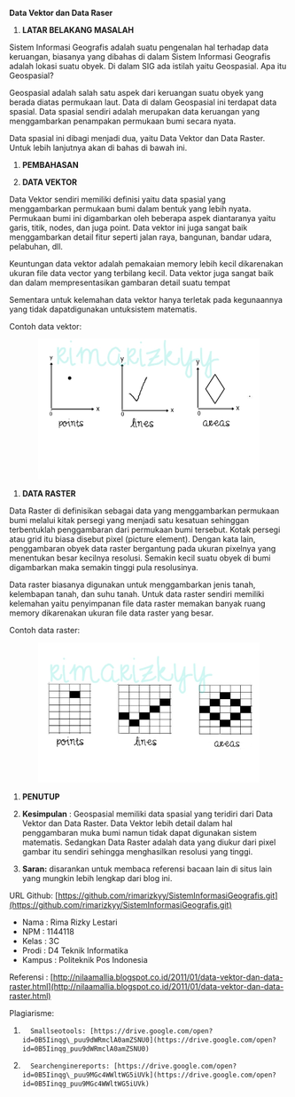 

**Data Vektor dan Data Raser**

1. **LATAR BELAKANG MASALAH**

Sistem Informasi Geografis adalah suatu pengenalan hal terhadap data keruangan, biasanya yang dibahas di dalam Sistem Informasi Geografis adalah lokasi suatu obyek. Di dalam SIG ada istilah yaitu Geospasial. Apa itu Geospasial?

Geospasial adalah salah satu aspek dari keruangan suatu obyek yang berada diatas permukaan laut. Data di dalam Geospasial ini terdapat data spasial. Data spasial sendiri adalah merupakan data keruangan yang menggambarkan penampakan permukaan bumi secara nyata.

Data spasial ini dibagi menjadi dua, yaitu Data Vektor dan Data Raster. Untuk lebih lanjutnya akan di bahas di bawah ini.

1. **PEMBAHASAN**

1. **DATA VEKTOR**

Data Vektor sendiri memiliki definisi yaitu data spasial yang menggambarkan permukaan bumi dalam bentuk yang lebih nyata. Permukaan bumi ini digambarkan oleh beberapa aspek diantaranya yaitu garis, titik, nodes, dan juga point. Data vektor ini juga sangat baik menggambarkan detail fitur seperti jalan raya, bangunan, bandar udara, pelabuhan, dll.

 Keuntungan data vektor adalah pemakaian memory lebih kecil dikarenakan ukuran file data vector yang terbilang kecil. Data vektor juga sangat baik dan dalam mempresentasikan gambaran detail suatu tempat

 Sementara untuk kelemahan data vektor hanya terletak pada kegunaannya yang tidak dapatdigunakan untuksistem matematis.

 Contoh data vektor:

<p align="center">
  <img src="../../img/vektor.jpg" width="400px">
</p>

1. **DATA RASTER**

Data Raster di definisikan sebagai data yang menggambarkan permukaan bumi melalui kitak persegi yang menjadi satu kesatuan sehinggan terbentuklah penggambaran dari permukaan bumi tersebut. Kotak persegi atau grid itu biasa disebut pixel (picture element). Dengan kata lain, penggambaran obyek data raster bergantung pada ukuran pixelnya yang menentukan besar kecilnya resolusi. Semakin kecil suatu obyek di bumi digambarkan maka semakin tinggi pula resolusinya.

Data raster biasanya digunakan untuk menggambarkan jenis tanah, kelembapan tanah, dan suhu tanah. Untuk data raster sendiri memiliki kelemahan yaitu penyimpanan file data raster memakan banyak ruang memory dikarenakan ukuran file data raster yang besar.

Contoh data raster:

<p align="center">
  <img src="../../img/raster.jpg" width="400px">
</p>
 
1. **PENUTUP**

1. **Kesimpulan** : Geospasial memiliki data spasial yang teridiri dari Data Vektor dan Data Raster. Data Vektor lebih detail dalam hal penggambaran muka bumi namun tidak dapat digunakan sistem matematis. Sedangkan Data Raster adalah data yang diukur dari pixel gambar itu sendiri sehingga menghasilkan resolusi yang tinggi.
2. **Saran:** disarankan untuk membaca referensi bacaan lain di situs lain yang mungkin lebih lengkap dari blog ini.

URL Github: [https://github.com/rimarizkyy/SistemInformasiGeografis.git](https://github.com/rimarizkyy/SistemInformasiGeografis.git)

- Nama        : Rima Rizky Lestari
- NPM        : 1144118
-  Kelas        : 3C
- Prodi        : D4 Teknik Informatika
- Kampus : Politeknik Pos Indonesia

Referensi : [http://nilaamallia.blogspot.co.id/2011/01/data-vektor-dan-data-raster.html](http://nilaamallia.blogspot.co.id/2011/01/data-vektor-dan-data-raster.html)

Plagiarisme:

1.       Smallseotools: [https://drive.google.com/open?id=0B5Iinqg\_puu9dWRmclA0amZSNU0](https://drive.google.com/open?id=0B5Iinqg_puu9dWRmclA0amZSNU0)

2.       Searchenginereports: [https://drive.google.com/open?id=0B5Iinqg\_puu9MGc4WWltWG5iUVk](https://drive.google.com/open?id=0B5Iinqg_puu9MGc4WWltWG5iUVk)

